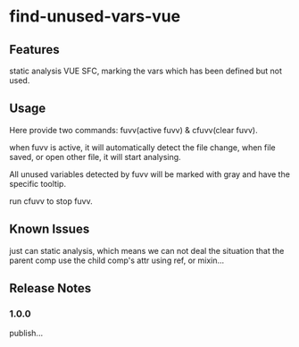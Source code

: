 # find-unused-vars-vue

## Features

static analysis VUE SFC, marking the vars which has been defined but not used.

## Usage

Here provide two commands: fuvv(active fuvv) & cfuvv(clear fuvv).

when fuvv is active, it will automatically detect the file change, when file saved, or open other file, it will start analysing.

All unused variables detected by fuvv will be marked with gray and have the specific tooltip. 

run cfuvv to stop fuvv.

## Known Issues

just can static analysis, which means we can not deal the situation that the parent comp use the child comp's attr using ref, or mixin...


## Release Notes

### 1.0.0

publish...
